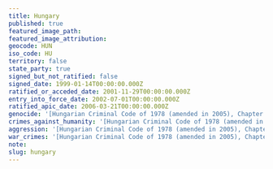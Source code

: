 ```yaml
---
title: Hungary
published: true
featured_image_path:
featured_image_attribution:
geocode: HUN
iso_code: HU
territory: false
state_party: true
signed_but_not_ratified: false
signed_date: 1999-01-14T00:00:00.000Z
ratified_or_acceded_date: 2001-11-29T00:00:00.000Z
entry_into_force_date: 2002-07-01T00:00:00.000Z
ratified_apic_date: 2006-03-21T00:00:00.000Z
genocide: '[Hungarian Criminal Code of 1978 (amended in 2005), Chapter 11, Title 1, Section 155](https://iccdb.hrlc.net/data/doc/290/keyword/46/)'
crimes_against_humanity: '[Hungarian Criminal Code of 1978 (amended in 2005), Chapter 11, Title 1, Section 157](https://iccdb.hrlc.net/data/doc/290/keyword/13/)'
aggression: '[Hungarian Criminal Code of 1978 (amended in 2005), Chapter 11, Title 1, Section 153](https://iccdb.hrlc.net/data/doc/290/keyword/1/)'
war_crimes: '[Hungarian Criminal Code of 1978 (amended in 2005), Chapter 11, Title 1, Sections 158-165](https://iccdb.hrlc.net/data/doc/290/keyword/145/)'
note:
slug: hungary
---
```



